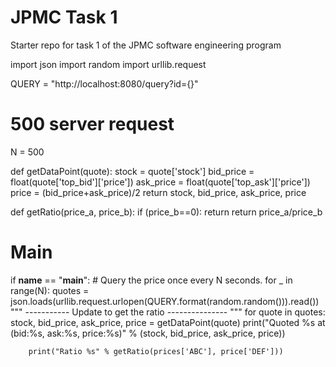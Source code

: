 # JPMC Task 1
Starter repo for task 1 of the JPMC software engineering program

import json
import random
import urllib.request


QUERY = "http://localhost:8080/query?id={}"

# 500 server request
N = 500


def getDataPoint(quote):
    stock = quote['stock']
    bid_price = float(quote['top_bid']['price'])
    ask_price = float(quote['top_ask']['price'])
    price = (bid_price+ask_price)/2
    return stock, bid_price, ask_price, price


def getRatio(price_a, price_b):
    if (price_b==0):
        return
    return price_a/price_b

   


# Main
if __name__ == "__main__":
    # Query the price once every N seconds.
    for _ in range(N):
        quotes = json.loads(urllib.request.urlopen(QUERY.format(random.random())).read())
        """ ----------- Update to get the ratio --------------- """
        for quote in quotes:
            stock, bid_price, ask_price, price = getDataPoint(quote)
            print("Quoted %s at (bid:%s, ask:%s, price:%s)" % (stock, bid_price, ask_price, price))

        print("Ratio %s" % getRatio(prices['ABC'], price['DEF']))
